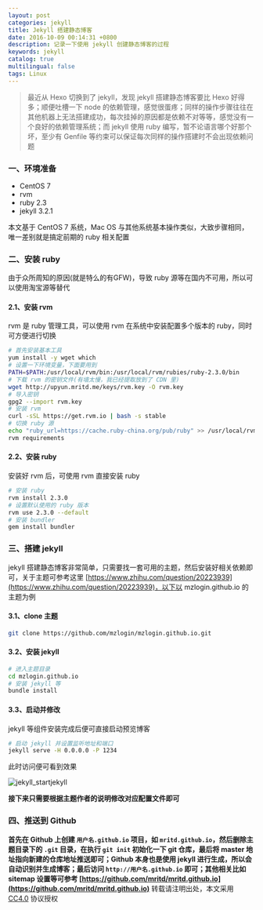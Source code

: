```yaml
---
layout: post
categories: jekyll
title: Jekyll 搭建静态博客
date: 2016-10-09 00:14:31 +0800
description: 记录一下使用 jekyll 创建静态博客的过程
keywords: jekyll
catalog: true
multilingual: false
tags: Linux
---
```


> 最近从 Hexo 切换到了 jekyll，发现 jekyll 搭建静态博客要比 Hexo 好得多；顺便吐槽一下 node 的依赖管理，感觉很蛋疼；同样的操作步骤往往在其他机器上无法搭建成功，每次挂掉的原因都是依赖不对等等，感觉没有一个良好的依赖管理系统；而 jekyll 使用 ruby 编写，暂不论语言哪个好那个坏，至少有 Genfile 等约束可以保证每次同样的操作搭建时不会出现依赖问题

### 一、环境准备

- CentOS 7
- rvm
- ruby 2.3
- jekyll 3.2.1

本文基于 CentOS 7 系统，Mac OS 与其他系统基本操作类似，大致步骤相同，唯一差别就是搞定前期的 ruby 相关配置

### 二、安装 ruby

由于众所周知的原因(就是特么的有GFW)，导致 ruby 源等在国内不可用，所以可以使用淘宝源等替代

#### 2.1、安装 rvm

rvm 是 ruby 管理工具，可以使用 rvm 在系统中安装配置多个版本的 ruby，同时可方便进行切换

``` sh
# 首先安装基本工具
yum install -y wget which
# 设置一下环境变量，下面要用到
PATH=$PATH:/usr/local/rvm/bin:/usr/local/rvm/rubies/ruby-2.3.0/bin
# 下载 rvm 的密钥文件(有墙太慢，我已经提取放到了 CDN 里)
wget http://upyun.mritd.me/keys/rvm.key -O rvm.key
# 导入密钥
gpg2 --import rvm.key
# 安装 rvm
curl -sSL https://get.rvm.io | bash -s stable
# 切换 ruby 源
echo "ruby_url=https://cache.ruby-china.org/pub/ruby" >> /usr/local/rvm/user/db
rvm requirements
```

#### 2.2、安装 ruby

安装好 rvm 后，可使用 rvm 直接安装 ruby

``` sh
# 安装 ruby
rvm install 2.3.0
# 设置默认使用的 ruby 版本
rvm use 2.3.0 --default
# 安装 bundler
gem install bundler
```

### 三、搭建 jekyll

jekyll 搭建静态博客非常简单，只需要找一套可用的主题，然后安装好相关依赖即可，关于主题可参考这里 [https://www.zhihu.com/question/20223939](https://www.zhihu.com/question/20223939)，以下以 mzlogin.github.io 的主题为例

#### 3.1、clone 主题

``` sh
git clone https://github.com/mzlogin/mzlogin.github.io.git
```

#### 3.2、安装 jekyll

``` sh
# 进入主题目录
cd mzlogin.github.io
# 安装 jekyll 等
bundle install
```

#### 3.3、启动并修改

jekyll 等组件安装完成后便可直接启动预览博客

``` sh
# 启动 jekyll 并设置监听地址和端口
jekyll serve -H 0.0.0.0 -P 1234
```

此时访问便可看到效果

![jekyll_startjekyll](https://mritd.oss.link/markdown/jekyll_startjekyll.png)

**接下来只需要根据主题作者的说明修改对应配置文件即可**

### 四、推送到 Github

**首先在 Github 上创建 `用户名.github.io` 项目，如 `mritd.github.io`，然后删除主题目录下的 `.git` 目录，在执行 `git init` 初始化一下 git 仓库，最后将 master 地址指向新建的仓库地址推送即可；Github 本身也是使用 jekyll 进行生成，所以会自动识别并生成博客；最后访问 `http://用户名.github.io` 即可；其他相关比如 sitemap 设置等可参考 [https://github.com/mritd/mritd.github.io](https://github.com/mritd/mritd.github.io)**
转载请注明出处，本文采用 [CC4.0](http://creativecommons.org/licenses/by-nc-nd/4.0/) 协议授权
